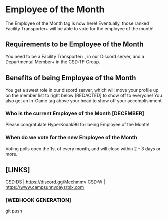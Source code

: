 # Employee of the Month
The Employee of the Month tag is now here! Eventually, those ranked Facility Transporter+ will be able to vote for the employee of the month!

## Requirements to be Employee of the Month
You need to be a Facility Transporter+, in our Discord server, and a Departmental Member+ in the CSD:TF Group.

## Benefits of being Employee of the Month
You get a sweet role in our discord server, which will move your profile up on the member list to right below [REDACTED] to show off to everyone! You also get an In-Game tag above your head to show off your accomplishment.

### Who is the current Employee of the Month [DECEMBER]
Please congratulate HyperKodak96 for being Employee of the Month!

### When do we vote for the new Employee of the Month
Voting polls open the 1st of every month, and will close within 2 - 3 days or more.

## [LINKS]
CSD:DS | https://discord.gg/Mcchmmv
CSD:W | https://www.campsunnydaysrblx.com

### [WEBHOOK GENERATION]
git push
